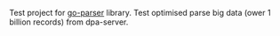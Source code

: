 Test project for [go-parser](https://github.com/rpegorov/go-parser) library.
Test optimised parse big data (ower 1 billion records) from dpa-server.
